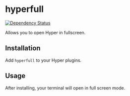 # hyperfull
[![Dependency Status](https://david-dm.org/simonmeusel/hyperfull.svg)](https://david-dm.org/simonmeusel/hyperfull)

Allows you to open Hyper in fullscreen.

## Installation
Add `hyperfull` to your Hyper plugins.

## Usage
After installing, your terminal will open in full screen mode.
